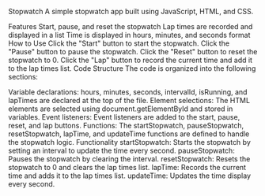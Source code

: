 Stopwatch 
A simple stopwatch app built using JavaScript, HTML, and CSS.

Features
Start, pause, and reset the stopwatch
Lap times are recorded and displayed in a list
Time is displayed in hours, minutes, and seconds format
How to Use
Click the "Start" button to start the stopwatch.
Click the "Pause" button to pause the stopwatch.
Click the "Reset" button to reset the stopwatch to 0.
Click the "Lap" button to record the current time and add it to the lap times list.
Code Structure
The code is organized into the following sections:

Variable declarations: hours, minutes, seconds, intervalId, isRunning, and lapTimes are declared at the top of the file.
Element selections: The HTML elements are selected using document.getElementById and stored in variables.
Event listeners: Event listeners are added to the start, pause, reset, and lap buttons.
Functions: The startStopwatch, pauseStopwatch, resetStopwatch, lapTime, and updateTime functions are defined to handle the stopwatch logic.
Functionality
startStopwatch: Starts the stopwatch by setting an interval to update the time every second.
pauseStopwatch: Pauses the stopwatch by clearing the interval.
resetStopwatch: Resets the stopwatch to 0 and clears the lap times list.
lapTime: Records the current time and adds it to the lap times list.
updateTime: Updates the time display every second.
